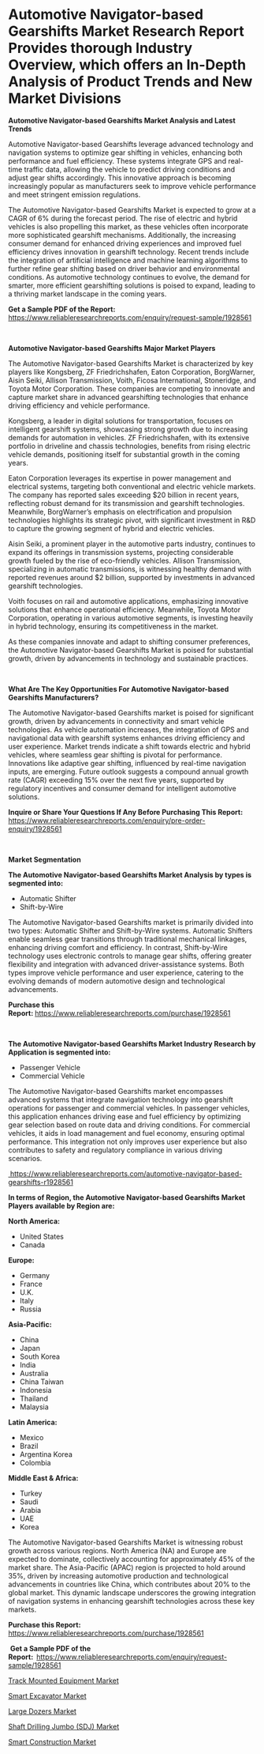<p><h1>Automotive Navigator-based Gearshifts Market Research Report Provides thorough Industry Overview, which offers an In-Depth Analysis of Product Trends and New Market Divisions</h1></p><p><strong>Automotive Navigator-based Gearshifts Market Analysis and Latest Trends</strong></p>
<p><p>Automotive Navigator-based Gearshifts leverage advanced technology and navigation systems to optimize gear shifting in vehicles, enhancing both performance and fuel efficiency. These systems integrate GPS and real-time traffic data, allowing the vehicle to predict driving conditions and adjust gear shifts accordingly. This innovative approach is becoming increasingly popular as manufacturers seek to improve vehicle performance and meet stringent emission regulations.</p><p>The Automotive Navigator-based Gearshifts Market is expected to grow at a CAGR of 6% during the forecast period. The rise of electric and hybrid vehicles is also propelling this market, as these vehicles often incorporate more sophisticated gearshift mechanisms. Additionally, the increasing consumer demand for enhanced driving experiences and improved fuel efficiency drives innovation in gearshift technology. Recent trends include the integration of artificial intelligence and machine learning algorithms to further refine gear shifting based on driver behavior and environmental conditions. As automotive technology continues to evolve, the demand for smarter, more efficient gearshifting solutions is poised to expand, leading to a thriving market landscape in the coming years.</p></p>
<p><strong>Get a Sample PDF of the Report:&nbsp;</strong> <a href="https://www.reliableresearchreports.com/enquiry/request-sample/1928561?utm_campaign=2738&utm_medium=2&utm_source=Github&utm_content=ia&utm_term=29032025&utm_id=automotive-navigator-based-gearshifts">https://www.reliableresearchreports.com/enquiry/request-sample/1928561</a></p>
<p>&nbsp;</p>
<p><strong>Automotive Navigator-based Gearshifts Major Market Players</strong></p>
<p><p>The Automotive Navigator-based Gearshifts Market is characterized by key players like Kongsberg, ZF Friedrichshafen, Eaton Corporation, BorgWarner, Aisin Seiki, Allison Transmission, Voith, Ficosa International, Stoneridge, and Toyota Motor Corporation. These companies are competing to innovate and capture market share in advanced gearshifting technologies that enhance driving efficiency and vehicle performance.</p><p>Kongsberg, a leader in digital solutions for transportation, focuses on intelligent gearshift systems, showcasing strong growth due to increasing demands for automation in vehicles. ZF Friedrichshafen, with its extensive portfolio in driveline and chassis technologies, benefits from rising electric vehicle demands, positioning itself for substantial growth in the coming years.</p><p>Eaton Corporation leverages its expertise in power management and electrical systems, targeting both conventional and electric vehicle markets. The company has reported sales exceeding $20 billion in recent years, reflecting robust demand for its transmission and gearshift technologies. Meanwhile, BorgWarner’s emphasis on electrification and propulsion technologies highlights its strategic pivot, with significant investment in R&D to capture the growing segment of hybrid and electric vehicles.</p><p>Aisin Seiki, a prominent player in the automotive parts industry, continues to expand its offerings in transmission systems, projecting considerable growth fueled by the rise of eco-friendly vehicles. Allison Transmission, specializing in automatic transmissions, is witnessing healthy demand with reported revenues around $2 billion, supported by investments in advanced gearshift technologies.</p><p>Voith focuses on rail and automotive applications, emphasizing innovative solutions that enhance operational efficiency. Meanwhile, Toyota Motor Corporation, operating in various automotive segments, is investing heavily in hybrid technology, ensuring its competitiveness in the market.</p><p>As these companies innovate and adapt to shifting consumer preferences, the Automotive Navigator-based Gearshifts Market is poised for substantial growth, driven by advancements in technology and sustainable practices.</p></p>
<p>&nbsp;</p>
<p><strong>What Are The Key Opportunities For Automotive Navigator-based Gearshifts Manufacturers?</strong></p>
<p><p>The Automotive Navigator-based Gearshifts market is poised for significant growth, driven by advancements in connectivity and smart vehicle technologies. As vehicle automation increases, the integration of GPS and navigational data with gearshift systems enhances driving efficiency and user experience. Market trends indicate a shift towards electric and hybrid vehicles, where seamless gear shifting is pivotal for performance. Innovations like adaptive gear shifting, influenced by real-time navigation inputs, are emerging. Future outlook suggests a compound annual growth rate (CAGR) exceeding 15% over the next five years, supported by regulatory incentives and consumer demand for intelligent automotive solutions.</p></p>
<p><strong>Inquire or Share Your Questions If Any Before Purchasing This Report:</strong> <a href="https://www.reliableresearchreports.com/enquiry/pre-order-enquiry/1928561?utm_campaign=2738&utm_medium=2&utm_source=Github&utm_content=ia&utm_term=29032025&utm_id=automotive-navigator-based-gearshifts">https://www.reliableresearchreports.com/enquiry/pre-order-enquiry/1928561</a></p>
<p>&nbsp;</p>
<p><strong>Market Segmentation</strong></p>
<p><strong>The Automotive Navigator-based Gearshifts Market Analysis by types is segmented into:</strong></p>
<p><ul><li>Automatic Shifter</li><li>Shift-by-Wire</li></ul></p>
<p><p>The Automotive Navigator-based Gearshifts market is primarily divided into two types: Automatic Shifter and Shift-by-Wire systems. Automatic Shifters enable seamless gear transitions through traditional mechanical linkages, enhancing driving comfort and efficiency. In contrast, Shift-by-Wire technology uses electronic controls to manage gear shifts, offering greater flexibility and integration with advanced driver-assistance systems. Both types improve vehicle performance and user experience, catering to the evolving demands of modern automotive design and technological advancements.</p></p>
<p><strong>Purchase this Report:&nbsp;</strong><a href="https://www.reliableresearchreports.com/purchase/1928561?utm_campaign=2738&utm_medium=2&utm_source=Github&utm_content=ia&utm_term=29032025&utm_id=automotive-navigator-based-gearshifts">https://www.reliableresearchreports.com/purchase/1928561</a></p>
<p>&nbsp;</p>
<p><strong>The Automotive Navigator-based Gearshifts Market Industry Research by Application is segmented into:</strong></p>
<p><ul><li>Passenger Vehicle</li><li>Commercial Vehicle</li></ul></p>
<p><p>The Automotive Navigator-based Gearshifts market encompasses advanced systems that integrate navigation technology into gearshift operations for passenger and commercial vehicles. In passenger vehicles, this application enhances driving ease and fuel efficiency by optimizing gear selection based on route data and driving conditions. For commercial vehicles, it aids in load management and fuel economy, ensuring optimal performance. This integration not only improves user experience but also contributes to safety and regulatory compliance in various driving scenarios.</p></p>
<p><a href="https://www.reliableresearchreports.com/automotive-navigator-based-gearshifts-r1928561?utm_campaign=2738&utm_medium=2&utm_source=Github&utm_content=ia&utm_term=29032025&utm_id=automotive-navigator-based-gearshifts">&nbsp;https://www.reliableresearchreports.com/automotive-navigator-based-gearshifts-r1928561</a></p>
<p><strong>In terms of Region, the Automotive Navigator-based Gearshifts Market Players available by Region are:</strong></p>
<p>
    <p> <strong> North America: </strong>
        <ul>
            <li>United States</li>
            <li>Canada</li>
        </ul>
        </p> 
    <p> <strong> Europe: </strong>
        <ul>
            <li>Germany</li>
            <li>France</li>
            <li>U.K.</li>
            <li>Italy</li>
            <li>Russia</li>
        </ul>
        </p> 
    <p> <strong> Asia-Pacific: </strong>
        <ul>
            <li>China</li>
            <li>Japan</li>
            <li>South Korea</li>
            <li>India</li>
            <li>Australia</li>
            <li>China Taiwan</li>
            <li>Indonesia</li>
            <li>Thailand</li>
            <li>Malaysia</li>
        </ul>
        </p> 
    <p> <strong> Latin America: </strong>
        <ul>
            <li>Mexico</li>
            <li>Brazil</li>
            <li>Argentina Korea</li>
            <li>Colombia</li>
        </ul>
        </p> 
    <p> <strong> Middle East & Africa: </strong>
        <ul>
            <li>Turkey</li>
            <li>Saudi</li>
            <li>Arabia</li>
            <li>UAE</li>
            <li>Korea</li>
        </ul>
    </p>
    </p>
<p><p>The Automotive Navigator-based Gearshifts Market is witnessing robust growth across various regions. North America (NA) and Europe are expected to dominate, collectively accounting for approximately 45% of the market share. The Asia-Pacific (APAC) region is projected to hold around 35%, driven by increasing automotive production and technological advancements in countries like China, which contributes about 20% to the global market. This dynamic landscape underscores the growing integration of navigation systems in enhancing gearshift technologies across these key markets.</p></p>
<p><strong>Purchase this Report: </strong><a href="https://www.reliableresearchreports.com/purchase/1928561?utm_campaign=2738&utm_medium=2&utm_source=Github&utm_content=ia&utm_term=29032025&utm_id=automotive-navigator-based-gearshifts">https://www.reliableresearchreports.com/purchase/1928561</a></p>
<p>&nbsp;<strong>Get a Sample PDF of the Report:&nbsp;&nbsp;</strong><a href="https://www.reliableresearchreports.com/enquiry/request-sample/1928561?utm_campaign=2738&utm_medium=2&utm_source=Github&utm_content=ia&utm_term=29032025&utm_id=automotive-navigator-based-gearshifts">https://www.reliableresearchreports.com/enquiry/request-sample/1928561</a></p>
<p><strong></strong></p>
<p><p><a href="https://github.com/widlerumland/Market-Research-Report-List-1/blob/main/track-mounted-equipment-market.md?utm_campaign=2738&utm_medium=2&utm_source=Github&utm_content=ia&utm_term=29032025&utm_id=automotive-navigator-based-gearshifts">Track Mounted Equipment Market</a></p><p><a href="https://github.com/uldularido/Market-Research-Report-List-1/blob/main/smart-excavator-market.md?utm_campaign=2738&utm_medium=2&utm_source=Github&utm_content=ia&utm_term=29032025&utm_id=automotive-navigator-based-gearshifts">Smart Excavator Market</a></p><p><a href="https://github.com/gummaarmel83/Market-Research-Report-List-1/blob/main/large-dozers-market.md?utm_campaign=2738&utm_medium=2&utm_source=Github&utm_content=ia&utm_term=29032025&utm_id=automotive-navigator-based-gearshifts">Large Dozers Market</a></p><p><a href="https://github.com/drielvinki/Market-Research-Report-List-1/blob/main/shaft-drilling-jumbo-sdj-market.md?utm_campaign=2738&utm_medium=2&utm_source=Github&utm_content=ia&utm_term=29032025&utm_id=automotive-navigator-based-gearshifts">Shaft Drilling Jumbo (SDJ) Market</a></p><p><a href="https://github.com/panciujoslin3/Market-Research-Report-List-1/blob/main/smart-construction-market.md?utm_campaign=2738&utm_medium=2&utm_source=Github&utm_content=ia&utm_term=29032025&utm_id=automotive-navigator-based-gearshifts">Smart Construction Market</a></p></p>